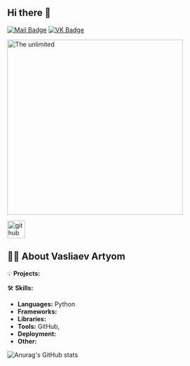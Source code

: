## Hi there 👋
[![Mail Badge](https://img.shields.io/badge/vaslyaev-art-red?style=plastic&logo=gmail)](mailto:vaslyaevart@gmail.com)
[![VK Badge](https://img.shields.io/badge/V-A-blue?style=plastic&logo=vk)](https://vk.com/artvaslyaev)

<img src="https://user-images.githubusercontent.com/74038190/212748830-4c709398-a386-4761-84d7-9e10b98fbe6e.gif" alt="The unlimited" width="400">

[<img src='https://cdn.jsdelivr.net/npm/simple-icons@3.0.1/icons/github.svg' alt='github' height='40'>](https://github.com/VasudevJaiswal) 
 
<!-- <a href='https://archiveprogram.github.com/VasudevJaiswal'><img src='https://raw.githubusercontent.com/acervenky/animated-github-badges/master/assets/acbadge.gif' width='40' height='40'></a> <a href='https://docs.github.com/VasudevJaiswal'><img src='https://raw.githubusercontent.com/acervenky/animated-github-badges/master/assets/devbadge.gif' width='40' height='40'></a> <a href='https://github.com/VasudevJaiswal'><img src='https://raw.githubusercontent.com/acervenky/animated-github-badges/master/assets/pro.gif' width='40' height='40'></a> <a href='https://stars.github.com/VasudevJaiswal'><img src='https://raw.githubusercontent.com/acervenky/animated-github-badges/master/assets/starbadge.gif' width='35' height='35'></a> 
<br/> -->

## 🙋‍♂️ About Vasliaev Artyom

💡 **Projects:**

🛠️ **Skills:**
- **Languages:** Python
- **Frameworks:** 
- **Libraries:** 
- **Tools:**     GitHub,
- **Deployment:** 
- **Other:** 

![Anurag's GitHub stats](https://github-readme-stats.vercel.app/api?username=VasArtyom_icons=true&theme=radical)

